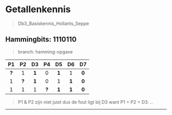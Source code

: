 # Getallenkennis 
> Db3_Basiskennis_Hollants_Seppe

## Hammingbits: 1110110
> branch: hamming-opgave

P1   |  P2 |  D3 |  P4 |  D5 |  D6 |  D7 
:---:|:---:|:---:|:---:|:---:|:---:|:---:
**?**|   1 |**1**|   0 |**1**|   1 |**0**
1    |**?**|**1**|   0 |   1 |**1**|**0**
1    |   1 |   1 |**?**|**1**|**1**|**0**

> P1 & P2 zijn niet juist dus de fout ligt bij D3 want P1 + P2 = D3.
..
---
